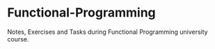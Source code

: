 # Functional-Programming
Notes, Exercises and Tasks during Functional Programming university course.
